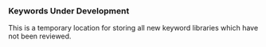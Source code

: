 ### Keywords Under Development ###

This is a temporary location for storing all new keyword libraries which
have not been reviewed.
 
